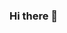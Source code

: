 ### Hi there 👋

<!--
**andersontravis/andersontravis** is a ✨ _special_ ✨ repository because its `README.md` (this file) appears on your GitHub profile.

Here are some ideas to get you started:

- 🔭 I’m currently working on building my Data Analysis portfolio to highlight the skills I learned in the Codecademy Data Scientist: Analytics Specialist Career Path.
- 🌱 I’m currently learning Tableau (https://public.tableau.com/app/profile/travis8762)
- 📫 How to reach me: andersontravisrichard@gmail.com
- 😄 Pronouns: He/Him
-->
